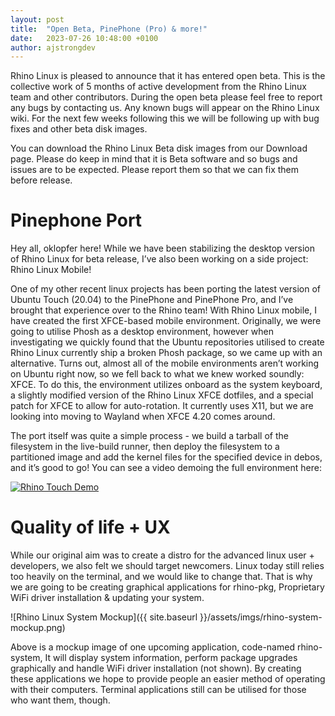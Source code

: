```yaml
---
layout: post
title:  "Open Beta, PinePhone (Pro) & more!"
date:   2023-07-26 10:48:00 +0100
author: ajstrongdev
---
```


Rhino Linux is pleased to announce that it has entered open beta. This is the collective work of 5 months of active development from the Rhino Linux team and other contributors. During the open beta please feel free to report any bugs by contacting us. Any known bugs will appear on the Rhino Linux wiki. For the next few weeks following this we will be following up with bug fixes and other beta disk images.

You can download the Rhino Linux Beta disk images from our Download page. Please do keep in mind that it is Beta software and so bugs and issues are to be expected. Please report them so that we can fix them before release.

# Pinephone Port

Hey all, oklopfer here! While we have been stabilizing the desktop version of Rhino Linux for beta release, I’ve also been working on a side project: Rhino Linux Mobile!

One of my other recent linux projects has been porting the latest version of Ubuntu Touch (20.04) to the PinePhone and PinePhone Pro, and I’ve brought that experience over to the Rhino team! With Rhino Linux mobile, I have created the first XFCE-based mobile environment. Originally, we were going to utilise Phosh as a desktop environment, however when investigating we quickly found that the Ubuntu repositories utilised to create Rhino Linux currently ship a broken Phosh package, so we came up with an alternative. Turns out, almost all of the mobile environments aren’t working on Ubuntu right now, so we fell back to what we knew worked soundly: XFCE. To do this, the environment utilizes onboard as the system keyboard, a slightly modified version of the Rhino Linux XFCE dotfiles, and a special patch for XFCE to allow for auto-rotation. It currently uses X11, but we are looking into moving to Wayland when XFCE 4.20 comes around.

The port itself was quite a simple process - we build a tarball of the filesystem in the live-build runner, then deploy the filesystem to a partitioned image and add the kernel files for the specified device in debos, and it’s good to go! You can see a video demoing the full environment here:

[![Rhino Touch Demo](https://img.youtube.com/vi/-qwja52J53s/0.jpg)](https://www.youtube.com/watch?v=-qwja52J53s)

# Quality of life + UX

While our original aim was to create a distro for the advanced linux user + developers, we also felt we should target newcomers. Linux today still relies too heavily on the terminal, and we would like to change that. That is why we are going to be creating graphical applications for rhino-pkg, Proprietary WiFi driver installation & updating your system.

![Rhino Linux System Mockup]({{ site.baseurl }}/assets/imgs/rhino-system-mockup.png)

Above is a mockup image of one upcoming application, code-named rhino-system, It will display system information, perform package upgrades graphically and handle WiFi driver installation (not shown). By creating these applications we hope to provide people an easier method of operating with their computers. Terminal applications still can be utilised for those who want them, though.
